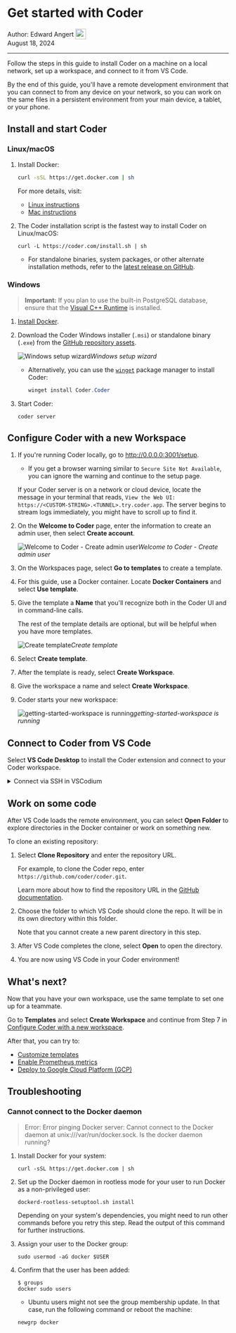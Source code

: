 # Get started with Coder

<div style="padding: 0px; margin: 0px;">
  <span style="vertical-align:middle;">Author: </span>
  <a href="https://github.com/EdwardAngert" style="text-decoration: none; color: inherit; margin-bottom: 0px;">
    <span style="vertical-align:middle;">Edward Angert</span>
    <img src="https://avatars.githubusercontent.com/u/17991901?v=4" width="24px" height="24px" style="vertical-align:middle; margin: 0px;"/>
  </a>
</div>
August 18, 2024

---

Follow the steps in this guide to install Coder on a machine on a local network,
set up a workspace, and connect to it from VS Code.

By the end of this guide, you'll have a remote development environment that you
can connect to from any device on your network, so you can work on the same
files in a persistent environment from your main device, a tablet, or your
phone.

## Install and start Coder

<div class="tabs">

### Linux/macOS

1. Install Docker:

   ```bash
   curl -sSL https://get.docker.com | sh
   ```

   For more details, visit:

   - [Linux instructions](https://docs.docker.com/desktop/install/linux-install/)
   - [Mac instructions](https://docs.docker.com/desktop/install/mac-install/)

1. The Coder installation script is the fastest way to install Coder on Linux/macOS:

   ```shell
   curl -L https://coder.com/install.sh | sh
   ```

   - For standalone binaries, system packages, or other alternate installation
   methods, refer to the
   [latest release on GitHub](https://github.com/coder/coder/releases/latest).

### Windows

> **Important:** If you plan to use the built-in PostgreSQL database,
> ensure that the
> [Visual C++ Runtime](https://learn.microsoft.com/en-US/cpp/windows/latest-supported-vc-redist#latest-microsoft-visual-c-redistributable-version)
> is installed.

1. [Install Docker](https://docs.docker.com/desktop/install/windows-install/).

1. Download the Coder Windows installer (`.msi`) or standalone binary (`.exe`)
from the [GitHub repository assets](https://github.com/coder/coder/releases/latest).

   ![Windows setup wizard](../images/install/windows-installer.png)_Windows setup wizard_

   - Alternatively, you can use the
   [`winget`](https://learn.microsoft.com/en-us/windows/package-manager/winget/#use-winget)
   package manager to install Coder:

     ```powershell
     winget install Coder.Coder
     ```

1. Start Coder:

   ```shell
   coder server
   ```

</div>

## Configure Coder with a new Workspace

1. If you're running Coder locally, go to <http://0.0.0.0:3001/setup>.

   - If you get a browser warning similar to `Secure Site Not Available`, you
   can ignore the warning and continue to the setup page.

   If your Coder server is on a network or cloud device, locate the message in
   your terminal that reads, `View the Web UI: https://<CUSTOM-STRING>.<TUNNEL>.try.coder.app`.
   The server begins to stream logs immediately, you might have to scroll up to find it.

1. On the **Welcome to Coder** page, enter the information to create an admin
user, then select **Create account**.

   ![Welcome to Coder - Create admin user](../images/guides/quickstart/create-admin-user.png)_Welcome to Coder - Create admin user_

1. On the Workspaces page, select **Go to templates** to create a template.

1. For this guide, use a Docker container. Locate **Docker Containers** and
select **Use template**.

1. Give the template a **Name** that you'll recognize both in the Coder UI and
in command-line calls.

   The rest of the template details are optional, but will be helpful when you have more templates.

   ![Create template](../images/guides/quickstart/create-template.png)_Create template_

1. Select **Create template**.

1. After the template is ready, select **Create Workspace**.

1. Give the workspace a name and select **Create Workspace**.

1. Coder starts your new workspace:

   ![getting-started-workspace is running](../images/guides/quickstart/workspace-running-with-topbar.png)_getting-started-workspace is running_

## Connect to Coder from VS Code

Select **VS Code Desktop** to install the Coder extension and connect to your
Coder workspace.

<details><summary>Connect via SSH in VSCodium</summary>

VSCodium doesn't use the Microsoft VS Code extension marketplace or application
calls.
Enable SSH connections to the Coder workspace Docker container and connect to
it from VSCodium with the **Remote - SSH** extension.

1. In the workspace, select **Connect via SSH**.

1. Select the `ssh` command below **Connect to the agent** to copy the command.

1. Open a terminal window on the Coder server (or SSH to it if it's a device on your network).

1. Run the `ssh` command to connect to the agent. Replace `your-workspace-name` in this example:

   ```bash
   ssh coder.your-workspace-name.main
   ```

1. Use the Web UI URL from [Configure Coder with a new workspace](#configure-coder-with-a-new-workspace) to log in and authenticate:

   ```bash
   coder login https://<CUSTOM-STRING>.<TUNNEL>.try.coder.app
   ```

1. Copy the session token, then paste it in the SSH session in the terminal.

   Note that, for security purposes, no characters will appear on the screen
   when you paste the token:

   ```plaintext
   > Paste your token here:
   > Welcome to Coder, user! You're authenticated.
   ```

1. Run the Coder SSH configuration and enter `yes` to continue:

   ```console
   $ coder config-ssh
   Continue? (yes/no) yes
   ```

1. Install the [Remote - SSH extension](https://open-vsx.org/extension/jeanp413/open-remote-ssh).

1. Select **Remote-SSH: Connect to host** from the command palette.

1. Enter the SSH host:

1. Enter your password:

</details>

## Work on some code

After VS Code loads the remote environment, you can select **Open Folder** to explore directories in the Docker container or work on something new.

To clone an existing repository:

1. Select **Clone Repository** and enter the repository URL.

   For example, to clone the Coder repo, enter `https://github.com/coder/coder.git`.

   Learn more about how to find the repository URL in the [GitHub documentation](https://docs.github.com/en/repositories/creating-and-managing-repositories/cloning-a-repository).

1. Choose the folder to which VS Code should clone the repo.
It will be in its own directory within this folder.

   Note that you cannot create a new parent directory in this step.

1. After VS Code completes the clone, select **Open** to open the directory.

1. You are now using VS Code in your Coder environment!

## What's next?

Now that you have your own workspace, use the same template to set one up for a
teammate.

Go to **Templates** and select **Create Workspace** and continue from Step 7 in [Configure Coder with a new workspace](#configure-coder-with-a-new-workspace).

After that, you can try to:

- [Customize templates](../templates/customizing)
- [Enable Prometheus metrics](../admin/prometheus#enable-prometheus-metrics)
- [Deploy to Google Cloud Platform (GCP)](../platforms/gcp)

## Troubleshooting

### Cannot connect to the Docker daemon

> Error: Error pinging Docker server: Cannot connect to the Docker daemon at
> unix:///var/run/docker.sock. Is the docker daemon running?

1. Install Docker for your system:

   ```shell
   curl -sSL https://get.docker.com | sh
   ```

1. Set up the Docker daemon in rootless mode for your user to run Docker as a
non-privileged user:

   ```shell
   dockerd-rootless-setuptool.sh install
   ```

   Depending on your system's dependencies, you might need to run other
   commands before you retry this step.
   Read the output of this command for further instructions.

1. Assign your user to the Docker group:

   ```shell
   sudo usermod -aG docker $USER
   ```

1. Confirm that the user has been added:

   ```console
   $ groups
   docker sudo users
   ```

   - Ubuntu users might not see the group membership update. In that case, run
   the following command or reboot the machine:

   ```shell
   newgrp docker
   ```
